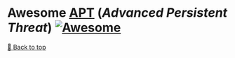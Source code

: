 # Awesome [APT](https://en.wikipedia.org/wiki/Advanced_persistent_threat) (_Advanced Persistent Threat_) [![Awesome](https://awesome.re/badge.svg)](https://awesome.re) 





[🔼 Back to top](#awesome-advanced-persistent-threat)

